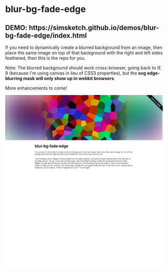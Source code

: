 # blur-bg-fade-edge

<h2>DEMO: https://simsketch.github.io/demos/blur-bg-fade-edge/index.html</h2>
<p>If you need to dynamically create a blurred background from an image, then place the same image on top of that background with the right and left sides feathered, then this is the repo for you.</p>
<p>Note: The blurred background should work cross-browser, going back to IE 9 (because I'm using canvas in lieu of CSS3 properties), but the <strong>svg edge-blurring mask will only show up in webkit browsers</strong>.</p>
<p>More enhancements to come!</p>
<p><a href="https://raw.githubusercontent.com/simsketch/blur-bg-fade-edge/master/img/example.png">
<img src="img/example.png"></a>
</p>
